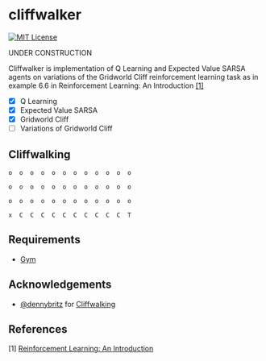 cliffwalker
=======
[![MIT License](https://img.shields.io/badge/license-MIT-blue.svg)](LICENSE.md)

UNDER CONSTRUCTION

Cliffwalker is implementation of Q Learning and Expected Value SARSA agents on variations of the Gridworld Cliff reinforcement learning task as in example 6.6 in Reinforcement Learning: An Introduction [[1]](#references)

- [x] Q Learning
- [x] Expected Value SARSA
- [x] Gridworld Cliff
- [ ] Variations of Gridworld Cliff

Cliffwalking
------------
```
o  o  o  o  o  o  o  o  o  o  o  o

o  o  o  o  o  o  o  o  o  o  o  o

o  o  o  o  o  o  o  o  o  o  o  o

x  C  C  C  C  C  C  C  C  C  C  T
```

Requirements
------------

- [Gym](https://gym.openai.com/)

Acknowledgements
----------------

- [@dennybritz](https://github.com/dennybritz) for [Cliffwalking](https://github.com/dennybritz/reinforcement-learning/blob/master/lib/envs/cliff_walking.py)

References
----------


[1] [Reinforcement Learning: An Introduction](http://www.incompleteideas.net/sutton/book/ebook/the-book.html)